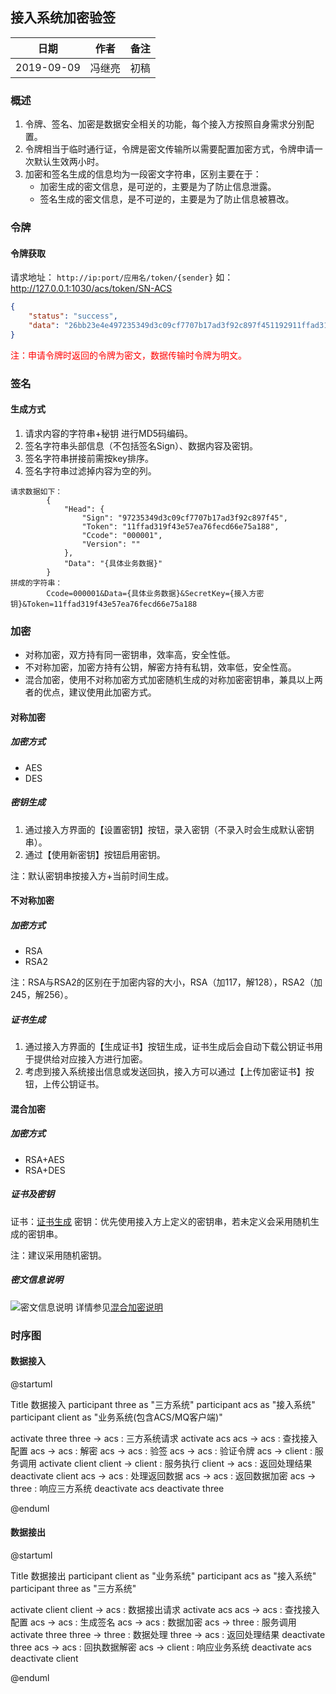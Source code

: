 ## 接入系统加密验签

|日期|作者|备注|
|------|------|------|
|2019-09-09|冯继亮|初稿|

### 概述
1. 令牌、签名、加密是数据安全相关的功能，每个接入方按照自身需求分别配置。
1. 令牌相当于临时通行证，令牌是密文传输所以需要配置加密方式，令牌申请一次默认生效两小时。
1. 加密和签名生成的信息均为一段密文字符串，区别主要在于：
	- 加密生成的密文信息，是可逆的，主要是为了防止信息泄露。
	- 签名生成的密文信息，是不可逆的，主要是为了防止信息被篡改。

### 令牌

#### 令牌获取

请求地址： `http://ip:port/应用名/token/{sender}`
如：http://127.0.0.1:1030/acs/token/SN-ACS

```json
{
    "status": "success",
    "data": "26bb23e4e497235349d3c09cf7707b17ad3f92c897f451192911ffad319f43e57ea76fecd66e75a188837ac9ddf667583ea702fd910c24ba"
}
```

<span style="color:red">注：申请令牌时返回的令牌为密文，数据传输时令牌为明文。</span>

### 签名

#### 生成方式
	
1. 请求内容的字符串+秘钥  进行MD5码编码。
1. 签名字符串头部信息（不包括签名Sign）、数据内容及密钥。
1. 签名字符串拼接前需按key排序。
1. 签名字符串过滤掉内容为空的列。

```
请求数据如下：
		{
    		"Head": {
		        "Sign": "97235349d3c09cf7707b17ad3f92c897f45",
		        "Token": "11ffad319f43e57ea76fecd66e75a188",
		        "Ccode": "000001",
		        "Version": ""
		    },
		    "Data": "{具体业务数据}"
		}
拼成的字符串：
		Ccode=000001&Data={具体业务数据}&SecretKey={接入方密钥}&Token=11ffad319f43e57ea76fecd66e75a188
```

### 加密

- 对称加密，双方持有同一密钥串，效率高，安全性低。
- 不对称加密，加密方持有公钥，解密方持有私钥，效率低，安全性高。
- 混合加密，使用不对称加密方式加密随机生成的对称加密密钥串，兼具以上两者的优点，建议使用此加密方式。

#### 对称加密

##### 加密方式
- AES
- DES

##### 密钥生成
1. 通过接入方界面的【设置密钥】按钮，录入密钥（不录入时会生成默认密钥串）。
1. 通过【使用新密钥】按钮启用密钥。

注：默认密钥串按接入方+当前时间生成。

#### 不对称加密

##### 加密方式
- RSA
- RSA2

注：RSA与RSA2的区别在于加密内容的大小，RSA（加117，解128），RSA2（加245，解256）。

##### 证书生成
1. 通过接入方界面的【生成证书】按钮生成，证书生成后会自动下载公钥证书用于提供给对应接入方进行加密。
1. 考虑到接入系统接出信息或发送回执，接入方可以通过【上传加密证书】按钮，上传公钥证书。

#### 混合加密


##### 加密方式
- RSA+AES
- RSA+DES

##### 证书及密钥
证书：[证书生成](help.html?helpFile=help/SN-ACS/acs/acsSecurity.md#证书生成)
密钥：优先使用接入方上定义的密钥串，若未定义会采用随机生成的密钥串。

注：建议采用随机密钥。

##### 密文信息说明
![密文信息说明](help/SN-ACS/acs/img/securityData.png "securityData")
详情参见[混合加密说明](help/SN-ACS/acs/attach/接入系统混合加密说明.doc)

### 时序图


#### 数据接入

@startuml

Title 数据接入
participant three   as "三方系统"
participant acs   as "接入系统"
participant client   as "业务系统(包含ACS/MQ客户端)"

activate three
three -> acs : 三方系统请求
activate acs
acs -> acs : 查找接入配置
acs -> acs : 解密
acs -> acs : 验签
acs -> acs : 验证令牌
acs -> client : 服务调用
activate client
client -> client : 服务执行
client -> acs : 返回处理结果
deactivate client
acs -> acs : 处理返回数据
acs -> acs : 返回数据加密
acs -> three : 响应三方系统
deactivate acs
deactivate three

@enduml

#### 数据接出

@startuml

Title 数据接出
participant client   as "业务系统"
participant acs   as "接入系统"
participant three   as "三方系统"

activate client
client -> acs : 数据接出请求
activate acs
acs -> acs : 查找接入配置
acs -> acs : 生成签名
acs -> acs : 数据加密
acs -> three : 服务调用
activate three
three -> three : 数据处理
three -> acs : 返回处理结果
deactivate three
acs -> acs : 回执数据解密
acs -> client : 响应业务系统
deactivate acs
deactivate client

@enduml
